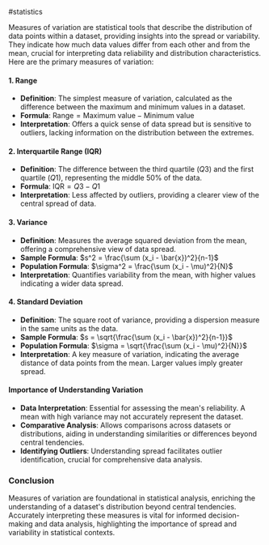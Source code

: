 #statistics 

Measures of variation are statistical tools that describe the distribution of data points within a dataset, providing insights into the spread or variability. They indicate how much data values differ from each other and from the mean, crucial for interpreting data reliability and distribution characteristics. Here are the primary measures of variation:

#### 1. Range

- **Definition**: The simplest measure of variation, calculated as the difference between the maximum and minimum values in a dataset.
- **Formula**: $\text{Range} = \text{Maximum value} - \text{Minimum value}$
- **Interpretation**: Offers a quick sense of data spread but is sensitive to outliers, lacking information on the distribution between the extremes.

#### 2. Interquartile Range (IQR)

- **Definition**: The difference between the third quartile ($Q3$) and the first quartile ($Q1$), representing the middle 50% of the data.
- **Formula**: $\text{IQR} = Q3 - Q1$
- **Interpretation**: Less affected by outliers, providing a clearer view of the central spread of data.

#### 3. Variance

- **Definition**: Measures the average squared deviation from the mean, offering a comprehensive view of data spread.
- **Sample Formula**: $s^2 = \frac{\sum (x_i - \bar{x})^2}{n-1}$
- **Population Formula**: $\sigma^2 = \frac{\sum (x_i - \mu)^2}{N}$
- **Interpretation**: Quantifies variability from the mean, with higher values indicating a wider data spread.

#### 4. Standard Deviation

- **Definition**: The square root of variance, providing a dispersion measure in the same units as the data.
- **Sample Formula**: $s = \sqrt{\frac{\sum (x_i - \bar{x})^2}{n-1}}$
- **Population Formula**: $\sigma = \sqrt{\frac{\sum (x_i - \mu)^2}{N}}$
- **Interpretation**: A key measure of variation, indicating the average distance of data points from the mean. Larger values imply greater spread.

#### Importance of Understanding Variation

- **Data Interpretation**: Essential for assessing the mean's reliability. A mean with high variance may not accurately represent the dataset.
- **Comparative Analysis**: Allows comparisons across datasets or distributions, aiding in understanding similarities or differences beyond central tendencies.
- **Identifying Outliers**: Understanding spread facilitates outlier identification, crucial for comprehensive data analysis.

### Conclusion

Measures of variation are foundational in statistical analysis, enriching the understanding of a dataset's distribution beyond central tendencies. Accurately interpreting these measures is vital for informed decision-making and data analysis, highlighting the importance of spread and variability in statistical contexts.